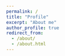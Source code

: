 ```yaml
---
permalink: /
title: "Profile"
excerpt: "About me"
author_profile: true
redirect_from: 
  - /about/
  - /about.html
---
```


